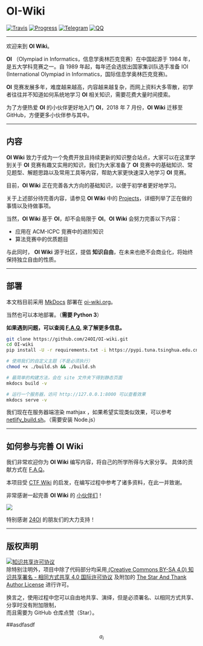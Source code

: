 # OI-Wiki

[![Travis](https://img.shields.io/travis/24OI/OI-wiki.svg?style=flat-square)](https://travis-ci.org/24OI/OI-wiki)
[![Progress](https://img.shields.io/badge/Progress-49%25-brightgreen.svg?style=flat-square)](https://github.com/24OI/OI-wiki)
[![Telegram](https://img.shields.io/badge/OI--wiki-join%20Telegram%20chat-brightgreen.svg?style=flat-square)](https://t.me/OIwiki)
[![QQ](https://img.shields.io/badge/OI--wiki-join%20QQ%20group-brightgreen.svg?style=flat-square)](https://jq.qq.com/?_wv=1027&k=5EfkM6K)

* * *

欢迎来到 **OI Wiki**。

**OI** （Olympiad in Informatics，信息学奥林匹克竞赛）在中国起源于 1984 年，是五大学科竞赛之一。自 1989 年起，每年还会选拔出国家集训队选手准备 IOI (International Olympiad in Informatics，国际信息学奥林匹克竞赛)。

**OI** 竞赛发展多年，难度越来越高，内容越来越复杂，而网上资料大多零散，初学者往往并不知道如何系统地学习 **OI** 相关知识，需要花费大量时间摸索。

为了方便热爱 **OI** 的小伙伴更好地入门 **OI**，2018 年 7 月份，**OI Wiki** 迁移至 GitHub，方便更多小伙伴参与其中。

* * *

## 内容

**OI Wiki** 致力于成为一个免费开放且持续更新的知识整合站点，大家可以在这里学到关于 **OI** 竞赛有趣又实用的知识，我们为大家准备了 **OI** 竞赛中的基础知识、常见题型、解题思路以及常用工具等内容，帮助大家更快速深入地学习 **OI** 竞赛。

目前，**OI Wiki** 正在完善各大方向的基础知识，以便于初学者更好地学习。

关于上述部分待完善内容，请参见 **OI Wiki** 中的 [Projects](https://github.com/24OI/OI-wiki/projects)，详细列举了正在做的事情以及待做事项。

当然，**OI Wiki** 基于 **OI**，却不会局限于 **OI**。**OI Wiki** 会努力完善以下内容：

- 应用在 ACM-ICPC 竞赛中的进阶知识
- 算法竞赛中的优质题目

与此同时， **OI Wiki** 源于社区，提倡 **知识自由**，在未来也绝不会商业化，将始终保持独立自由的性质。

* * *

## 部署

本文档目前采用 [MkDocs](https://github.com/mkdocs/mkdocs) 部署在 [oi-wiki.org](https://oi-wiki.org)。

当然也可以本地部署。（**需要 Python 3**）

**如果遇到问题，可以查阅 [F.A.Q.](https://oi-wiki.org/intro/faq/) 来了解更多信息。**

```bash
git clone https://github.com/24OI/OI-wiki.git
cd OI-wiki
pip install -U -r requirements.txt -i https://pypi.tuna.tsinghua.edu.cn/simple/

# 使用我们的自定义主题（不是必须执行）
chmod +x ./build.sh && ./build.sh

# 最简单的构建方法，会在 site 文件夹下得到静态页面
mkdocs build -v

# 运行一个服务器，访问 http://127.0.0.1:8000 可以查看效果
mkdocs serve -v
```

我们现在在服务器端渲染 mathjax ，如果希望实现类似效果，可以参考 [netlify_build.sh](https://github.com/24OI/OI-wiki/blob/master/netlify_build.sh)。（需要安装 Node.js）

* * *

## 如何参与完善 OI Wiki

我们非常欢迎你为 **OI Wiki** 编写内容，将自己的所学所得与大家分享。
具体的贡献方式在 [F.A.Q](https://oi-wiki.org/intro/faq/)。

本项目受 [CTF Wiki](https://ctf-wiki.github.io/ctf-wiki/) 的启发，在编写过程中参考了诸多资料，在此一并致谢。

非常感谢一起完善 **OI Wiki** 的 [小伙伴们](https://github.com/24OI/OI-wiki/graphs/contributors)！

<a href="https://github.com/24OI/OI-wiki/graphs/contributors"><img src="https://opencollective.com/oi-wiki/contributors.svg?width=890" /></a>

特别感谢 [24OI](https://github.com/24OI) 的朋友们的大力支持！

* * *

## 版权声明

<a rel="license" href="http://creativecommons.org/licenses/by-sa/4.0/"><img alt="知识共享许可协议" style="border-width:0" src="https://i.creativecommons.org/l/by-sa/4.0/88x31.png" /></a><br />
除特别注明外，项目中除了代码部分均采用<a rel="license" href="https://creativecommons.org/licenses/by-sa/4.0/deed.zh"> (Creative Commons BY-SA 4.0) 知识共享署名 - 相同方式共享 4.0 国际许可协议</a> 及附加的 [The Star And Thank Author License](https://github.com/zTrix/sata-license) 进行许可。

换言之，使用过程中您可以自由地共享、演绎，但是必须署名、以相同方式共享、分享时没有附加限制，  
而且需要为 GitHub 仓库点赞（Star）。


##asdfasdf

$$a_i$$
